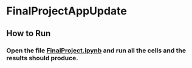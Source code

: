 # FinalProjectAppUpdate

## How to Run
### Open the file [FinalProject.ipynb](https://github.com/stephon0518/FinalProjectAppUpdate/blob/main/Final.ipynb) and run all the cells and the results should produce. 
